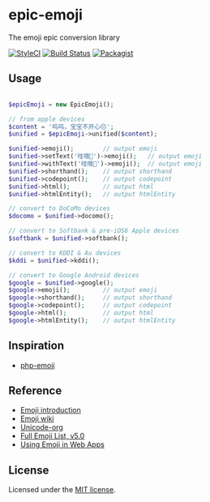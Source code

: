 # epic-emoji

The emoji epic conversion library

[![StyleCI](https://styleci.io/repos/95678703/shield?branch=master)](https://styleci.io/repos/95678703)
[![Build Status](https://travis-ci.org/emanci/epic-emoji.svg?branch=master)](https://travis-ci.org/emanci/epic-emoji)
[![Packagist](https://img.shields.io/packagist/l/doctrine/orm.svg)](https://packagist.org/packages/emanci/epic-emoji)

## Usage

```php

$epicEmoji = new EpicEmoji();

// from apple devices
$content = '呜呜，宝宝不开心😔';
$unified = $epicEmoji->unified($content);

$unified->emoji();        // output emoji
$unified->setText('哇哦👻')->emoji();   // output emoji
$unified->withText('哇哦👻')->emoji();  // output emoji
$unified->shorthand();    // output shorthand
$unified->codepoint();    // output codepoint
$unified->html();         // output html
$unified->htmlEntity();   // output htmlEntity

// convert to DoCoMo devices
$docomo = $unified->docomo();

// convert to Softbank & pre-iOS6 Apple devices
$softbank = $unified->softbank();

// convert to KDDI & Au devices
$kddi = $unified->kddi();

// convert to Google Android devices
$google = $unified->google();
$google->emoji();         // output emoji
$google->shorthand();     // output shorthand
$google->codepoint();     // output codepoint
$google->html();          // output html
$google->htmlEntity();    // output htmlEntity

```

## Inspiration

* [php-emoji](https://github.com/iamcal/php-emoji)

## Reference

* [Emoji introduction](http://www.ruanyifeng.com/blog/2017/04/emoji.html)
* [Emoji wiki](https://en.wikipedia.org/wiki/Emoji)
* [Unicode-org](http://www.unicode.org)
* [Full Emoji List, v5.0](http://www.unicode.org/emoji/charts/full-emoji-list.html)
* [Using Emoji in Web Apps](http://www.iamcal.com/emoji-in-web-apps/)

## License

Licensed under the [MIT license](https://github.com/emanci/epic-emoji/blob/master/LICENSE).
